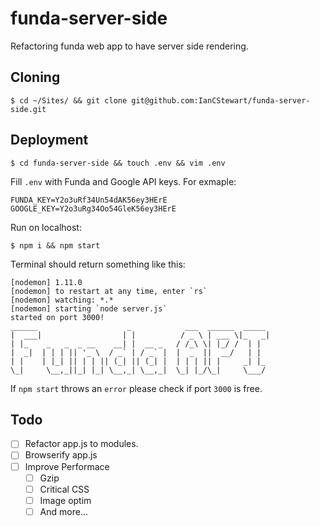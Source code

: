 # funda-server-side
Refactoring funda web app to have server side rendering.

## Cloning

```
$ cd ~/Sites/ && git clone git@github.com:IanCStewart/funda-server-side.git
```

## Deployment

```
$ cd funda-server-side && touch .env && vim .env
```

Fill `.env` with Funda and Google API keys. For exmaple:
```
FUNDA_KEY=Y2o3uRf34Un54dAK56ey3HErE
GOOGLE_KEY=Y2o3uRg34Oo54GleK56ey3HErE
```

Run on localhost:
```
$ npm i && npm start
```

Terminal should return something like this:
```
[nodemon] 1.11.0
[nodemon] to restart at any time, enter `rs`
[nodemon] watching: *.*
[nodemon] starting `node server.js`
started on port 3000!
______                    _            ___  ______  _____
|  ___|                  | |          / _ \ | ___ \|_   _|
| |_    _   _  _ __    __| |  __ _   / /_\ \| |_/ /  | |  
|  _|  | | | || '_ \  / _` | / _` |  |  _  ||  __/   | |  
| |    | |_| || | | || (_| || (_| |  | | | || |     _| |_
\_|     \__,_||_| |_| \__,_| \__,_|  \_| |_/\_|     \___/
```

If `npm start` throws an `error` please check if port `3000` is free.

## Todo

- [ ] Refactor app.js to modules.
- [ ] Browserify app.js
- [ ] Improve Performace
  - [ ] Gzip
  - [ ] Critical CSS
  - [ ] Image optim
  - [ ] And more...
